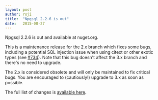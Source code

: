 ```yaml
---
layout: post
author: roji
title:  "Npgsql 2.2.6 is out"
date:   2015-08-27
---
```

Npgsql 2.2.6 is out and available at nuget.org.

This is a maintenance release for the 2.x branch which fixes some bugs, including a potential SQL injection issue
when using citext or other exotic types (see [#734](https://github.com/npgsql/npgsql/issues/734)). Note that
this bug doesn't affect the 3.x branch and there's no need to upgrade.

The 2.x is considered obsolete and will only be maintained to fix critical bugs. You are encouraged to (cautiously!)
upgrade to 3.x as soon as possible.

The full list of changes is [available here](https://github.com/npgsql/npgsql/issues?q=milestone%3A2.2.6+is%3Aclosed+).
